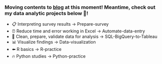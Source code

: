 ### Moving contents to [blog](https://selgik.github.io/splash-page/) at this moment! Meantime, check out my data analytic projects below 👀!
-  📋  Interpreting survey results -> Prepare-survey 
-  ⏰  Reduce time and error working in Excel -> Automate-data-entry 
-  🧹  Clean, prepare, validate data for analysis -> SQL-BigQuery-to-Tableau
-  📊  Visualize findings -> Data-visualization 
- :arrow_left: R basics -> R-practice
- :fire: Python studies -> Python-practice
<!---
👋 Hi, I'm Sylvia! Here I posted data analytics projects for your inspiration!
- 👋 Hi, I’m @selgik
- 👀 I’m interested in SQL, Tableau, VBA, Automation
- 🌱 I’m currently learning Data Analytics
- 💞️ I’m looking for collaborating data analysis and/or visualization projects!
- 📫 How to reach me: sylviahk416@gmail.com

selgik/selgik is a ✨ special ✨ repository because its `README.md` (this file) appears on your GitHub profile.
You can click the Preview link to take a look at your changes.
--->
